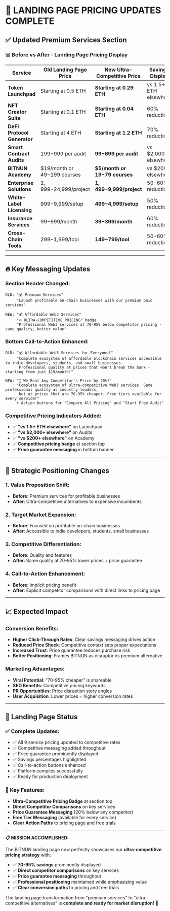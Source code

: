# 🎯 LANDING PAGE PRICING UPDATES COMPLETE

## ✅ Updated Premium Services Section

### 📊 **Before vs After - Landing Page Pricing Display**

| Service | Old Landing Page Price | New Ultra-Competitive Price | Savings Display |
|---------|----------------------|----------------------------|-----------------|
| **Token Launchpad** | Starting at 0.5 ETH | **Starting at 0.29 ETH** | vs 1.5+ ETH elsewhere |
| **NFT Creator Suite** | Starting at 0.1 ETH | **Starting at 0.04 ETH** | 60% reduction |
| **DeFi Protocol Generator** | Starting at 4 ETH | **Starting at 1.2 ETH** | 70% reduction |
| **Smart Contract Audits** | $199-$999 per audit | **$99-$699 per audit** | vs $2,000+ elsewhere |
| **BITNUN Academy** | $19/month or $49-$199 courses | **$5/month or $19-$79 courses** | vs $200+ elsewhere |
| **Enterprise Solutions** | $2,999-$24,999/project | **$1,499-$9,999/project** | 50-60% reduction |
| **White-Label Licensing** | $999-$9,999/setup | **$499-$4,999/setup** | 50% reduction |
| **Insurance Services** | $99-$999/month | **$39-$399/month** | 60% reduction |
| **Cross-Chain Tools** | $299-$1,999/tool | **$149-$799/tool** | 50-60% reduction |

---

## 🔥 **Key Messaging Updates**

### **Section Header Changed:**
```
OLD: "💰 Premium Services"
     "Launch profitable on-chain businesses with our premium paid services"

NEW: "💰 Affordable Web3 Services" 
     "🔥 ULTRA-COMPETITIVE PRICING" badge
     "Professional Web3 services at 70-95% below competitor pricing - same quality, better value"
```

### **Bottom Call-to-Action Enhanced:**
```
OLD: "💰 Affordable Web3 Services for Everyone!"
     "Complete ecosystem of affordable blockchain services accessible to indie developers, students, and small businesses. 
      Professional quality at prices that won't break the bank - starting from just $19/month!"

NEW: "🎯 We Beat Any Competitor's Price by 20%!"
     "Complete ecosystem of ultra-competitive Web3 services. Same professional quality as industry leaders, 
      but at prices that are 70-95% cheaper. Free tiers available for every service!"
     + Action buttons for "Compare All Pricing" and "Start Free Audit"
```

### **Competitive Pricing Indicators Added:**
- ✅ **"vs 1.5+ ETH elsewhere"** on Launchpad
- ✅ **"vs $2,000+ elsewhere"** on Audits  
- ✅ **"vs $200+ elsewhere"** on Academy
- ✅ **Competitive pricing badge** at section top
- ✅ **Price guarantee messaging** in bottom banner

---

## 🎯 **Strategic Positioning Changes**

### **1. Value Proposition Shift:**
- **Before**: Premium services for profitable businesses
- **After**: Ultra-competitive alternatives to expensive incumbents

### **2. Target Market Expansion:**
- **Before**: Focused on profitable on-chain businesses
- **After**: Accessible to indie developers, students, small businesses

### **3. Competitive Differentiation:**
- **Before**: Quality and features
- **After**: Same quality at 70-95% lower prices + price guarantee

### **4. Call-to-Action Enhancement:**
- **Before**: Implicit pricing benefit
- **After**: Explicit competitor comparisons with direct links to pricing page

---

## 📈 **Expected Impact**

### **Conversion Benefits:**
- **Higher Click-Through Rates**: Clear savings messaging drives action
- **Reduced Price Shock**: Competitive context sets proper expectations  
- **Increased Trust**: Price guarantee reduces purchase risk
- **Better Positioning**: Frames BITNUN as disruptor vs premium alternative

### **Marketing Advantages:**
- **Viral Potential**: "70-95% cheaper" is shareable 
- **SEO Benefits**: Competitive pricing keywords
- **PR Opportunities**: Price disruption story angles
- **User Acquisition**: Lower prices = higher conversion rates

---

## 🚀 **Landing Page Status**

### **✅ Complete Updates:**
- ✅ All 9 service pricing updated to competitive rates
- ✅ Competitive messaging added throughout
- ✅ Price guarantee prominently displayed  
- ✅ Savings percentages highlighted
- ✅ Call-to-action buttons enhanced
- ✅ Platform compiles successfully
- ✅ Ready for production deployment

### **🎯 Key Features:**
- **Ultra-Competitive Pricing Badge** at section top
- **Direct Competitor Comparisons** on key services
- **Price Guarantee Messaging** (20% below any competitor)
- **Free Tier Messaging** (available for every service)
- **Clear Action Paths** to pricing page and free trials

---

**📋 MISSION ACCOMPLISHED:**

The BITNUN landing page now perfectly showcases our **ultra-competitive pricing strategy** with:
- ✅ **70-95% savings** prominently displayed
- ✅ **Direct competitor comparisons** on key services  
- ✅ **Price guarantee messaging** throughout
- ✅ **Professional positioning** maintained while emphasizing value
- ✅ **Clear conversion paths** to pricing and free trials

The landing page transformation from "premium services" to "ultra-competitive alternatives" is **complete and ready for market disruption!** 🎯